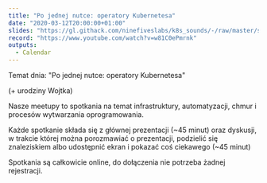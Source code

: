 ```yaml
---
title: "Po jednej nutce: operatory Kubernetesa"
date: "2020-03-12T20:00:00+01:00"
slides: "https://gl.githack.com/ninefiveslabs/k8s_sounds/-/raw/master/slides.html"
record: "https://www.youtube.com/watch?v=w81C0ePmrnk"
outputs:
  - Calendar
---
```

Temat dnia: "Po jednej nutce: operatory Kubernetesa"

(+ urodziny Wojtka)

Nasze meetupy to spotkania na temat infrastruktury, automatyzacji, chmur i procesów wytwarzania oprogramowania.

Każde spotkanie składa się z głównej prezentacji (~45 minut) oraz dyskusji, w trakcie której można porozmawiać o prezentacji, podzielić się znaleziskiem albo udostępnić ekran i pokazać coś ciekawego (~45 minut)

Spotkania są całkowicie online, do dołączenia nie potrzeba żadnej rejestracji.
